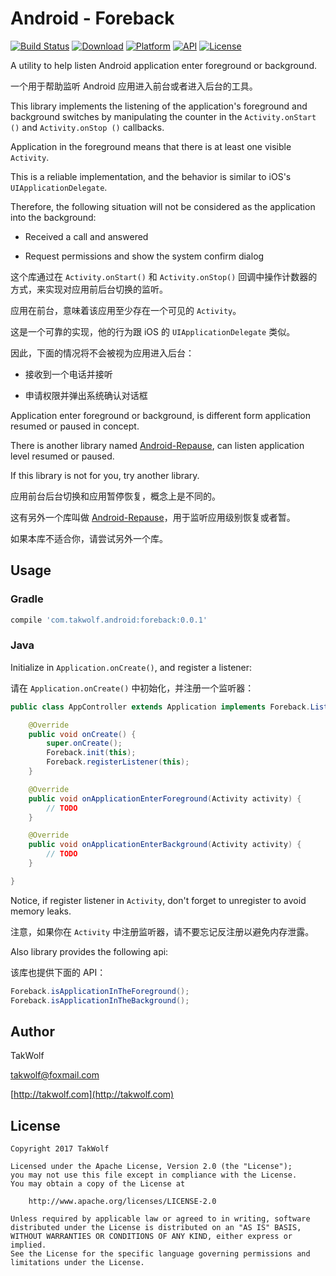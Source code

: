 # Android - Foreback #

[![Build Status](https://travis-ci.org/TakWolf/Android-Foreback.svg?branch=master)](https://travis-ci.org/TakWolf/Android-Foreback)
[![Download](https://api.bintray.com/packages/takwolf/maven/Android-Foreback/images/download.svg)](https://bintray.com/takwolf/maven/Android-Foreback/_latestVersion)
[![Platform](https://img.shields.io/badge/platform-Android-green.svg?style=flat)](https://www.android.com)
[![API](https://img.shields.io/badge/API-14%2B-brightgreen.svg?style=flat)](https://android-arsenal.com/api?level=14)
[![License](https://img.shields.io/github/license/TakWolf/Android-Foreback.svg?style=flat)](http://www.apache.org/licenses/LICENSE-2.0)

A utility to help listen Android application enter foreground or background.

一个用于帮助监听 Android 应用进入前台或者进入后台的工具。

This library implements the listening of the application's foreground and background switches by manipulating the counter in the `Activity.onStart ()` and `Activity.onStop ()` callbacks.

Application in the foreground means that there is at least one visible `Activity`.

This is a reliable implementation, and the behavior is similar to iOS's `UIApplicationDelegate`.

Therefore, the following situation will not be considered as the application into the background:

- Received a call and answered

- Request permissions and show the system confirm dialog

这个库通过在 `Activity.onStart()` 和 `Activity.onStop()` 回调中操作计数器的方式，来实现对应用前后台切换的监听。

应用在前台，意味着该应用至少存在一个可见的 `Activity`。

这是一个可靠的实现，他的行为跟 iOS 的 `UIApplicationDelegate` 类似。

因此，下面的情况将不会被视为应用进入后台：

- 接收到一个电话并接听

- 申请权限并弹出系统确认对话框

Application enter foreground or background, is different form application resumed or paused in concept.

There is another library named [Android-Repause](https://github.com/TakWolf/Android-Repause), can listen application level resumed or paused.

If this library is not for you, try another library.

应用前台后台切换和应用暂停恢复，概念上是不同的。

这有另外一个库叫做 [Android-Repause](https://github.com/TakWolf/Android-Repause)，用于监听应用级别恢复或者暂。

如果本库不适合你，请尝试另外一个库。

## Usage ##

### Gradle ###

``` gradle
compile 'com.takwolf.android:foreback:0.0.1'
```

### Java ###

Initialize in `Application.onCreate()`, and register a listener:

请在 `Application.onCreate()` 中初始化，并注册一个监听器：

``` java
public class AppController extends Application implements Foreback.Listener {

    @Override
    public void onCreate() {
        super.onCreate();
        Foreback.init(this);
        Foreback.registerListener(this);
    }

    @Override
    public void onApplicationEnterForeground(Activity activity) {
        // TODO
    }

    @Override
    public void onApplicationEnterBackground(Activity activity) {
        // TODO
    }

}
```

Notice, if register listener in `Activity`, don't forget to unregister to avoid memory leaks.

注意，如果你在 `Activity` 中注册监听器，请不要忘记反注册以避免内存泄露。

Also library provides the following api:

该库也提供下面的 API：

``` java
Foreback.isApplicationInTheForeground();
Foreback.isApplicationInTheBackground();
```

## Author ##

TakWolf

[takwolf@foxmail.com](mailto:takwolf@foxmail.com)

[http://takwolf.com](http://takwolf.com)

## License ##

```
Copyright 2017 TakWolf

Licensed under the Apache License, Version 2.0 (the "License");
you may not use this file except in compliance with the License.
You may obtain a copy of the License at

    http://www.apache.org/licenses/LICENSE-2.0

Unless required by applicable law or agreed to in writing, software
distributed under the License is distributed on an "AS IS" BASIS,
WITHOUT WARRANTIES OR CONDITIONS OF ANY KIND, either express or implied.
See the License for the specific language governing permissions and
limitations under the License.
```
